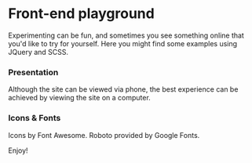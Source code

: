 
# Front-end playground

Experimenting can be fun, and sometimes you see something online that you'd 
like to try for yourself. Here you might find some examples using JQuery and 
SCSS.

### Presentation

Although the site can be viewed via phone, the best experience can be 
achieved by viewing the site on a computer.

### Icons & Fonts
Icons by Font Awesome.
Roboto provided by Google Fonts.

Enjoy!